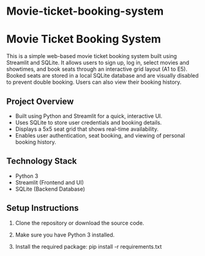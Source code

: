 # Movie-ticket-booking-system
# Movie Ticket Booking System

This is a simple web-based movie ticket booking system built using Streamlit and SQLite. It allows users to sign up, log in, select movies and showtimes, and book seats through an interactive grid layout (A1 to E5). Booked seats are stored in a local SQLite database and are visually disabled to prevent double booking. Users can also view their booking history.

## Project Overview

- Built using Python and Streamlit for a quick, interactive UI.
- Uses SQLite to store user credentials and booking details.
- Displays a 5x5 seat grid that shows real-time availability.
- Enables user authentication, seat booking, and viewing of personal booking history.

## Technology Stack

- Python 3
- Streamlit (Frontend and UI)
- SQLite (Backend Database)

## Setup Instructions

1. Clone the repository or download the source code.

2. Make sure you have Python 3 installed.

3. Install the required package:
   pip install -r requirements.txt
